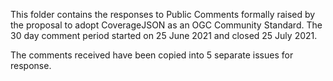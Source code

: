 This folder contains the responses to Public Comments formally raised by the proposal to adopt CoverageJSON as an OGC Community Standard. The 30 day comment period started on 25 June 2021 and closed 25 July 2021.

The comments received have been copied into 5 separate issues for response. 
